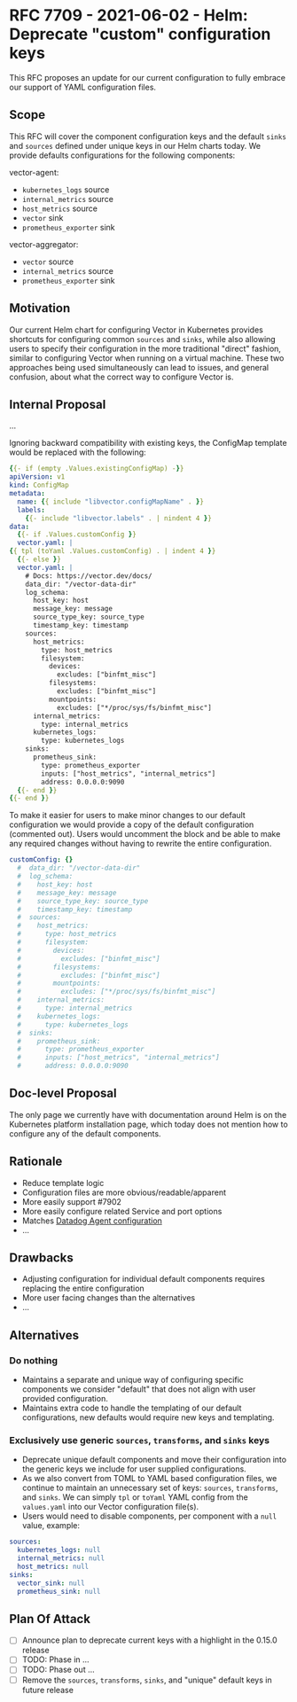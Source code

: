 # RFC 7709 - 2021-06-02 - Helm: Deprecate "custom" configuration keys

This RFC proposes an update for our current configuration to fully embrace our support of YAML configuration files.

## Scope

This RFC will cover the component configuration keys and the default `sinks` and `sources` defined under unique keys in 
our Helm charts today. We provide defaults configurations for the following components:

vector-agent:

- `kubernetes_logs` source
- `internal_metrics` source
- `host_metrics` source
- `vector` sink
- `prometheus_exporter` sink

vector-aggregator:

- `vector` source
- `internal_metrics` source
- `prometheus_exporter` sink

## Motivation

Our current Helm chart for configuring Vector in Kubernetes provides shortcuts for configuring common
`sources` and `sinks`, while also allowing users to specify their configuration in the more traditional "direct"
fashion, similar to configuring Vector when running on a virtual machine. These two approaches being
used simultaneously can lead to issues, and general confusion, about what the correct way to configure Vector is.

## Internal Proposal

...

Ignoring backward compatibility with existing keys, the ConfigMap template would be replaced with the following:

```yaml
{{- if (empty .Values.existingConfigMap) -}}
apiVersion: v1
kind: ConfigMap
metadata:
  name: {{ include "libvector.configMapName" . }}
  labels:
    {{- include "libvector.labels" . | nindent 4 }}
data:
  {{- if .Values.customConfig }}
  vector.yaml: |
{{ tpl (toYaml .Values.customConfig) . | indent 4 }}
  {{- else }}
  vector.yaml: |
    # Docs: https://vector.dev/docs/
    data_dir: "/vector-data-dir"
    log_schema:
      host_key: host
      message_key: message
      source_type_key: source_type
      timestamp_key: timestamp
    sources:
      host_metrics:
        type: host_metrics
        filesystem:
          devices:
            excludes: ["binfmt_misc"]
          filesystems:
            excludes: ["binfmt_misc"]
          mountpoints:
            excludes: ["*/proc/sys/fs/binfmt_misc"]
      internal_metrics:
        type: internal_metrics
      kubernetes_logs:
        type: kubernetes_logs
    sinks:
      prometheus_sink:
        type: prometheus_exporter
        inputs: ["host_metrics", "internal_metrics"]
        address: 0.0.0.0:9090
  {{- end }}
{{- end }}
```

To make it easier for users to make minor changes to our default configuration we would provide a copy of the
default configuration (commented out). Users would uncomment the block and be able to make any required changes
without having to rewrite the entire configuration.

```yaml
customConfig: {}
  #  data_dir: "/vector-data-dir"
  #  log_schema:
  #    host_key: host
  #    message_key: message
  #    source_type_key: source_type
  #    timestamp_key: timestamp
  #  sources:
  #    host_metrics:
  #      type: host_metrics
  #      filesystem:
  #        devices:
  #          excludes: ["binfmt_misc"]
  #        filesystems:
  #          excludes: ["binfmt_misc"]
  #        mountpoints:
  #          excludes: ["*/proc/sys/fs/binfmt_misc"]
  #    internal_metrics:
  #      type: internal_metrics
  #    kubernetes_logs:
  #      type: kubernetes_logs
  #  sinks:
  #    prometheus_sink:
  #      type: prometheus_exporter
  #      inputs: ["host_metrics", "internal_metrics"]
  #      address: 0.0.0.0:9090
```

## Doc-level Proposal

The only page we currently have with documentation around Helm is on the Kubernetes platform installation page, which today does not mention how to configure
any of the default components.

## Rationale

- Reduce template logic
- Configuration files are more obvious/readable/apparent
- More easily support #7902
- More easily configure related Service and port options
- Matches [Datadog Agent configuration](https://github.com/DataDog/helm-charts/blob/master/charts/datadog/values.yaml#L1023-L1048)
- ...

## Drawbacks

- Adjusting configuration for individual default components requires replacing the entire configuration
- More user facing changes than the alternatives
- ...

## Alternatives

### Do nothing

- Maintains a separate and unique way of configuring specific components we consider "default" that does not align with user provided configuration.
- Maintains extra code to handle the templating of our default configurations, new defaults would require new keys and templating.

### Exclusively use generic `sources`, `transforms`, and `sinks` keys

- Deprecate unique default components and move their configuration into the generic keys we include for user supplied configurations.
- As we also convert from TOML to YAML based configuration files, we continue to maintain an unnecessary set of keys: `sources`, `transforms`, and `sinks`. We can simply `tpl` or `toYaml` YAML config from the `values.yaml` into our Vector configuration file(s).
- Users would need to disable components, per component with a `null` value, example:

```yaml
sources:
  kubernetes_logs: null
  internal_metrics: null
  host_metrics: null
sinks:
  vector_sink: null
  prometheus_sink: null
```

## Plan Of Attack

- [ ] Announce plan to deprecate current keys with a highlight in the 0.15.0 release
- [ ] TODO: Phase in ...
- [ ] TODO: Phase out ...
- [ ] Remove the `sources`, `transforms`, `sinks`, and "unique" default keys in future release
